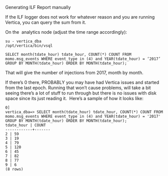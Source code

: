 Generating ILF Report manually

If the ILF logger does not work for whatever reason and you are running Vertica, you can query the sum from it. 

On the  analytics node (adjust the time range accordingly):

	su - vertica_dba
	/opt/vertica/bin/vsql
	
	SELECT month(tdate_hour) tdate_hour, COUNT(*) COUNT FROM momo.msg_events WHERE event_type in (4) and YEAR(tdate_hour) = ‘2017’ GROUP BY MONTH(tdate_hour) ORDER BY MONTH(tdate_hour);


That will give the number of injections from 2017, month by month. 

If there’s 0 there, PROBABLY you may have had Vertica issues and started from the last epoch. Running that won’t cause problems, will take a bit seeing there’s a lot of stuff to run through but there is no issues with disk space since its just reading it.  Here’s a sample of how it looks like: 

	0]
	vertica_dba=> SELECT month(tdate_hour) tdate_hour, COUNT(*) COUNT FROM momo.msg_events WHERE event_type in (4) and YEAR(tdate_hour) = '2017' GROUP BY MONTH(tdate_hour) ORDER BY MONTH(tdate_hour);
	tdate_hour | COUNT
	------------+-------
	2 | 59
	3 | 19
	4 | 79
	5 | 120
	6 | 45
	7 | 82
	8 | 77
	9 | 6
	(8 rows)
